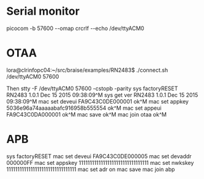 # Serial monitor

picocom -b 57600 --omap crcrlf --echo /dev/ttyACM0

# OTAA

lora@clrinfopc04:~/src/braise/examples/RN2483$ ./connect.sh /dev/ttyACM0 57600

Then stty -F /dev/ttyACM0 57600 -cstopb -parity
sys factoryRESET
RN2483 1.0.1 Dec 15 2015 09:38:09^M
sys get ver
RN2483 1.0.1 Dec 15 2015 09:38:09^M
mac set deveui FA9C43C0DE000001
ok^M
mac set appkey 5036e96a74aaaaabafc916958b555554
ok^M
mac set appeui FA9C43C0DA000001
ok^M
mac save
ok^M
mac join otaa
ok^M


# APB

sys factoryRESET
mac set deveui FA9C43C0DE000005
mac set devaddr 000000FF
mac set appskey 11111111111111111111111111111111
mac set nwkskey 11111111111111111111111111111111
mac set adr on
mac save
mac join abp
